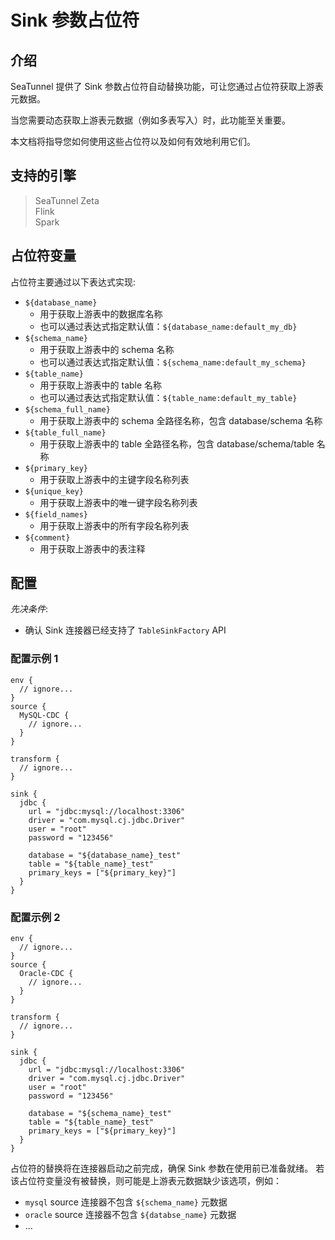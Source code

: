 # Sink 参数占位符

## 介绍

SeaTunnel 提供了 Sink 参数占位符自动替换功能，可让您通过占位符获取上游表元数据。

当您需要动态获取上游表元数据（例如多表写入）时，此功能至关重要。

本文档将指导您如何使用这些占位符以及如何有效地利用它们。

## 支持的引擎

> SeaTunnel Zeta<br/>
> Flink<br/>
> Spark<br/>

## 占位符变量

占位符主要通过以下表达式实现:

- `${database_name}`
  - 用于获取上游表中的数据库名称
  - 也可以通过表达式指定默认值：`${database_name:default_my_db}`
- `${schema_name}`
  - 用于获取上游表中的 schema 名称
  - 也可以通过表达式指定默认值：`${schema_name:default_my_schema}`
- `${table_name}`
  - 用于获取上游表中的 table 名称
  - 也可以通过表达式指定默认值：`${table_name:default_my_table}`
- `${schema_full_name}`
  - 用于获取上游表中的 schema 全路径名称，包含 database/schema 名称
- `${table_full_name}`
  - 用于获取上游表中的 table 全路径名称，包含 database/schema/table 名称
- `${primary_key}`
  - 用于获取上游表中的主键字段名称列表
- `${unique_key}`
  - 用于获取上游表中的唯一键字段名称列表
- `${field_names}`
  - 用于获取上游表中的所有字段名称列表
- `${comment}`
  - 用于获取上游表中的表注释

## 配置

*先决条件*:
- 确认 Sink 连接器已经支持了 `TableSinkFactory` API

### 配置示例 1

```hocon
env {
  // ignore...
}
source {
  MySQL-CDC {
    // ignore...
  }
}

transform {
  // ignore...
}

sink {
  jdbc {
    url = "jdbc:mysql://localhost:3306"
    driver = "com.mysql.cj.jdbc.Driver"
    user = "root"
    password = "123456"

    database = "${database_name}_test"
    table = "${table_name}_test"
    primary_keys = ["${primary_key}"]
  }
}
```

### 配置示例 2

```hocon
env {
  // ignore...
}
source {
  Oracle-CDC {
    // ignore...
  }
}

transform {
  // ignore...
}

sink {
  jdbc {
    url = "jdbc:mysql://localhost:3306"
    driver = "com.mysql.cj.jdbc.Driver"
    user = "root"
    password = "123456"

    database = "${schema_name}_test"
    table = "${table_name}_test"
    primary_keys = ["${primary_key}"]
  }
}
```

占位符的替换将在连接器启动之前完成，确保 Sink 参数在使用前已准备就绪。
若该占位符变量没有被替换，则可能是上游表元数据缺少该选项，例如：
- `mysql` source 连接器不包含 `${schema_name}` 元数据
- `oracle` source 连接器不包含 `${databse_name}` 元数据
- ...
